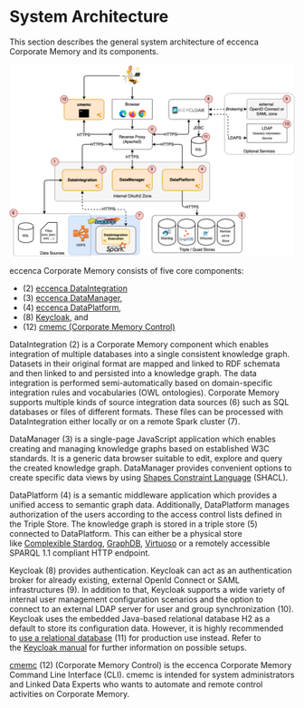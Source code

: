 # System Architecture

This section describes the general system architecture of eccenca Corporate Memory and its components.

![cmem-System-Architecture](22-1-cmem-System-Architecture.png)

eccenca Corporate Memory consists of five core components:

- (2) [eccenca DataIntegration](../configuration/dataintegration/index.md)
- (3) [eccenca DataManager](../configuration/datamanager/index.md),
- (4) [eccenca DataPlatform](../configuration/dataplatform/index.md),
- (8) [Keycloak](../configuration/keycloak/index.md), and
- (12) [cmemc (Corporate Memory Control)](../../automate/cmemc-command-line-interface/index.md)

DataIntegration (2) is a Corporate Memory component which enables integration of multiple databases into a single consistent knowledge graph. Datasets in their original format are mapped and linked to RDF schemata and then linked to and persisted into a knowledge graph. The data integration is performed semi-automatically based on domain-specific integration rules and vocabularies (OWL ontologies). Corporate Memory supports multiple kinds of source integration data sources (6) such as SQL databases or files of different formats. These files can be processed with DataIntegration either locally or on a remote Spark cluster (7).

DataManager (3) is a single-page JavaScript application which enables creating and managing knowledge graphs based on established W3C standards. It is a generic data browser suitable to edit, explore and query the created knowledge graph. DataManager provides convenient options to create specific data views by using [Shapes Constraint Language](https://www.w3.org/TR/shacl/) (SHACL).

DataPlatform (4) is a semantic middleware application which provides a unified access to semantic graph data. Additionally, DataPlatform manages authorization of the users according to the access control lists defined in the Triple Store. The knowledge graph is stored in a triple store (5) connected to DataPlatform. This can either be a physical store like [Complexible Stardog](https://www.stardog.com/docs/), [GraphDB](http://graphdb.ontotext.com/), [Virtuoso](https://virtuoso.openlinksw.com/) or a remotely accessible SPARQL 1.1 compliant HTTP endpoint.

Keycloak (8) provides authentication. Keycloak can act as an authentication broker for already existing, external OpenId Connect or SAML infrastructures (9). In addition to that, Keycloak supports a wide variety of internal user management configuration scenarios and the option to connect to an external LDAP server for user and group synchronization (10). Keycloak uses the embedded Java-based relational database H2 as a default to store its configuration data. However, it is highly recommended to [use a relational database](https://www.keycloak.org/server/db) (11) for production use instead. Refer to the [Keycloak manual](https://www.keycloak.org/guides#server) for further information on possible setups.

[cmemc](../automate/cmemc-command-line-interface) (12) (Corporate Memory Control) is the eccenca Corporate Memory Command Line Interface (CLI). cmemc is intended for system administrators and Linked Data Experts who wants to automate and remote control activities on Corporate Memory.
